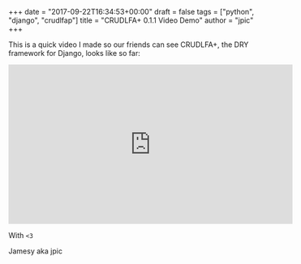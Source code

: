 +++
date = "2017-09-22T16:34:53+00:00"
draft = false
tags = ["python", "django", "crudlfap"]
title = "CRUDLFA+ 0.1.1 Video Demo"
author = "jpic"
+++

This is a quick video I made so our friends can see CRUDLFA+, the DRY framework for Django, looks like so far:

<iframe width="560" height="315" src="https://www.youtube.com/embed/lGqeXp6zeo8" frameborder="0" allowfullscreen></iframe>

With `<3`

Jamesy aka jpic
